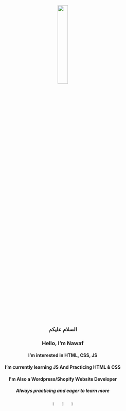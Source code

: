 <div align="center">
  <img src="https://media1.giphy.com/media/v1.Y2lkPTc5MGI3NjExcnc5YzUxcnBvajB2bXM4OThmaDR0b2RzMzhqdnN4b3V0bWtjb3VyOSZlcD12MV9pbnRlcm5hbF9naWZfYnlfaWQmY3Q9Zw/miCJhQMoMFDaD987B4/giphy.gif" width="25%">
  <h3>السلام عليكم</h3>
  <h3>Hello, I’m Nawaf</h3>
  <h4>I’m interested in HTML, CSS, JS</h4>
  <h4>I’m currently learning JS And Practicing HTML & CSS</h4>
  <h4>I'm Also a Wordpress/Shopify Website Developer</h4>
  <h5>Always practicing and eager to learn more</h5>
</div>
<div align="center" block="inline-block">
  <img width="5%" src="https://github.com/nawaf-alrashed/nawaf-alrashed/assets/149557981/0d28014d-a1d1-4132-b771-8853e578b26d">
  <img width="5%" src="https://github.com/nawaf-alrashed/nawaf-alrashed/assets/149557981/34827037-a229-4741-bfdf-634c917d5e58">
  <img width="5%" src="https://github.com/nawaf-alrashed/nawaf-alrashed/assets/149557981/02b0f4ba-16a0-411c-8063-fbbbbf2a509f">
</div>
